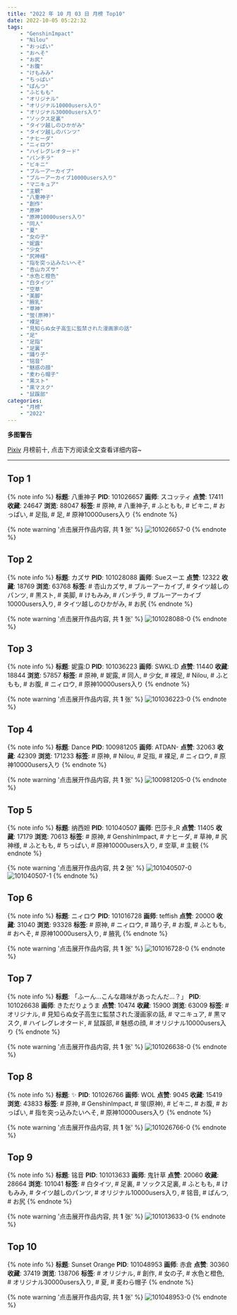 ```yaml
---
title: "2022 年 10 月 03 日 月榜 Top10"
date: 2022-10-05 05:22:32
tags:
    - "GenshinImpact"
    - "Nilou"
    - "おっぱい"
    - "おへそ"
    - "お尻"
    - "お腹"
    - "けもみみ"
    - "ちっぱい"
    - "ぱんつ"
    - "ふともも"
    - "オリジナル"
    - "オリジナル10000users入り"
    - "オリジナル30000users入り"
    - "ソックス足裏"
    - "タイツ越しのひかがみ"
    - "タイツ越しのパンツ"
    - "ナヒーダ"
    - "ニィロウ"
    - "ハイレグレオタード"
    - "パンチラ"
    - "ビキニ"
    - "ブルーアーカイブ"
    - "ブルーアーカイブ10000users入り"
    - "マニキュア"
    - "主観"
    - "八重神子"
    - "創作"
    - "原神"
    - "原神10000users入り"
    - "同人"
    - "夏"
    - "女の子"
    - "妮露"
    - "少女"
    - "尻神様"
    - "指を突っ込みたいへそ"
    - "杏山カズサ"
    - "水色と橙色"
    - "白タイツ"
    - "空草"
    - "美脚"
    - "腋乳"
    - "草神"
    - "蛍(原神)"
    - "裸足"
    - "見知らぬ女子高生に監禁された漫画家の話"
    - "足"
    - "足指"
    - "足裏"
    - "踊り子"
    - "铭音"
    - "魅惑の顔"
    - "麦わら帽子"
    - "黒スト"
    - "黒マスク"
    - "鼠蹊部"
categories:
    - "月榜"
    - "2022"
---
```


<i class="fa fa-triangle-exclamation"></i>**多图警告**<i class="fa fa-triangle-exclamation"></i>

[Pixiv](https://www.pixiv.net/) 月榜前十, 点击下方阅读全文查看详细内容~

<!-- more -->

---

## Top 1

{% note info %}
**标题**: 八重神子
**PID**: 101026657 **画师**: スコッティ
**点赞**: 17411 **收藏**: 24647 **浏览**: 88047
**标签**: # 原神, # 八重神子, # ふともも, # ビキニ, # おっぱい, # 足指, # 足, # 原神10000users入り
{% endnote %}

{% note warning '点击展开作品内容, 共 **1** 张' %}
![101026657-0](https://i.pixiv.re/img-original/img/2022/09/06/00/00/06/101026657_p0.jpg)
{% endnote %}

## Top 2

{% note info %}
**标题**: カズサ
**PID**: 101028088 **画师**: Sueスーエ
**点赞**: 12322 **收藏**: 18769 **浏览**: 63768
**标签**: # 杏山カズサ, # ブルーアーカイブ, # タイツ越しのパンツ, # 黒スト, # 美脚, # けもみみ, # パンチラ, # ブルーアーカイブ10000users入り, # タイツ越しのひかがみ, # お尻
{% endnote %}

{% note warning '点击展开作品内容, 共 **1** 张' %}
![101028088-0](https://i.pixiv.re/img-original/img/2022/09/06/00/47/08/101028088_p0.png)
{% endnote %}

## Top 3

{% note info %}
**标题**: 妮露:D
**PID**: 101036223 **画师**: SWKL:D
**点赞**: 11440 **收藏**: 18844 **浏览**: 57857
**标签**: # 原神, # 妮露, # 同人, # 少女, # 裸足, # Nilou, # ふともも, # お腹, # ニィロウ, # 原神10000users入り
{% endnote %}

{% note warning '点击展开作品内容, 共 **1** 张' %}
![101036223-0](https://i.pixiv.re/img-original/img/2022/09/06/13/16/01/101036223_p0.jpg)
{% endnote %}

## Top 4

{% note info %}
**标题**: Dance
**PID**: 100981205 **画师**: ATDAN-
**点赞**: 32063 **收藏**: 42309 **浏览**: 171233
**标签**: # 原神, # Nilou, # 足指, # 裸足, # ニィロウ, # 原神10000users入り
{% endnote %}

{% note warning '点击展开作品内容, 共 **1** 张' %}
![100981205-0](https://i.pixiv.re/img-original/img/2022/09/04/13/10/09/100981205_p0.jpg)
{% endnote %}

## Top 5

{% note info %}
**标题**: 纳西妲
**PID**: 101040507 **画师**: 巴莎卡_R
**点赞**: 11405 **收藏**: 17179 **浏览**: 70613
**标签**: # 原神, # GenshinImpact, # ナヒーダ, # 草神, # 尻神様, # ふともも, # ちっぱい, # 原神10000users入り, # 空草, # 主観
{% endnote %}

{% note warning '点击展开作品内容, 共 **2** 张' %}
![101040507-0](https://i.pixiv.re/img-original/img/2022/09/06/18/22/00/101040507_p0.jpg)
![101040507-1](https://i.pixiv.re/img-original/img/2022/09/06/18/22/00/101040507_p1.jpg)
{% endnote %}

## Top 6

{% note info %}
**标题**: ニィロウ
**PID**: 101016728 **画师**: teffish
**点赞**: 20000 **收藏**: 31040 **浏览**: 93328
**标签**: # 原神, # ニィロウ, # 踊り子, # お腹, # ふともも, # おへそ, # 原神10000users入り, # 腋乳
{% endnote %}

{% note warning '点击展开作品内容, 共 **1** 张' %}
![101016728-0](https://i.pixiv.re/img-original/img/2022/09/05/17/18/48/101016728_p0.jpg)
{% endnote %}

## Top 7

{% note info %}
**标题**: 「ふーん…こんな趣味があったんだ…？」
**PID**: 101026638 **画师**: きただりょうま
**点赞**: 10474 **收藏**: 15900 **浏览**: 63009
**标签**: # オリジナル, # 見知らぬ女子高生に監禁された漫画家の話, # マニキュア, # 黒マスク, # ハイレグレオタード, # 鼠蹊部, # 魅惑の顔, # オリジナル10000users入り
{% endnote %}

{% note warning '点击展开作品内容, 共 **1** 张' %}
![101026638-0](https://i.pixiv.re/img-original/img/2022/09/06/00/00/04/101026638_p0.jpg)
{% endnote %}

## Top 8

{% note info %}
**标题**: ✨
**PID**: 101026766 **画师**: WOL
**点赞**: 9045 **收藏**: 15419 **浏览**: 43833
**标签**: # 原神, # GenshinImpact, # 蛍(原神), # ビキニ, # お腹, # おっぱい, # 指を突っ込みたいへそ, # 原神10000users入り
{% endnote %}

{% note warning '点击展开作品内容, 共 **1** 张' %}
![101026766-0](https://i.pixiv.re/img-original/img/2022/09/06/00/00/26/101026766_p0.jpg)
{% endnote %}

## Top 9

{% note info %}
**标题**: 铭音
**PID**: 101013633 **画师**: 鬼针草
**点赞**: 20060 **收藏**: 28664 **浏览**: 101041
**标签**: # 白タイツ, # 足裏, # ソックス足裏, # ふともも, # けもみみ, # タイツ越しのパンツ, # オリジナル10000users入り, # 铭音, # ぱんつ, # お尻
{% endnote %}

{% note warning '点击展开作品内容, 共 **1** 张' %}
![101013633-0](https://i.pixiv.re/img-original/img/2022/09/05/13/04/49/101013633_p0.jpg)
{% endnote %}

## Top 10

{% note info %}
**标题**: Sunset Orange
**PID**: 101048953 **画师**: 赤倉
**点赞**: 30360 **收藏**: 37419 **浏览**: 138706
**标签**: # オリジナル, # 創作, # 女の子, # 水色と橙色, # オリジナル30000users入り, # 夏, # 麦わら帽子
{% endnote %}

{% note warning '点击展开作品内容, 共 **1** 张' %}
![101048953-0](https://i.pixiv.re/img-original/img/2022/09/07/00/25/52/101048953_p0.png)
{% endnote %}
